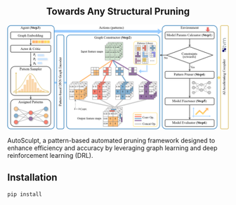<div align="center">
<h2>Towards Any Structural Pruning</h2>
<img src="assets/model.png" alt=""/>
</div>

AutoSculpt, a pattern-based automated pruning framework designed to enhance efficiency 
and accuracy by leveraging graph learning and deep reinforcement learning (DRL).

## Installation

```shell
pip install
```
